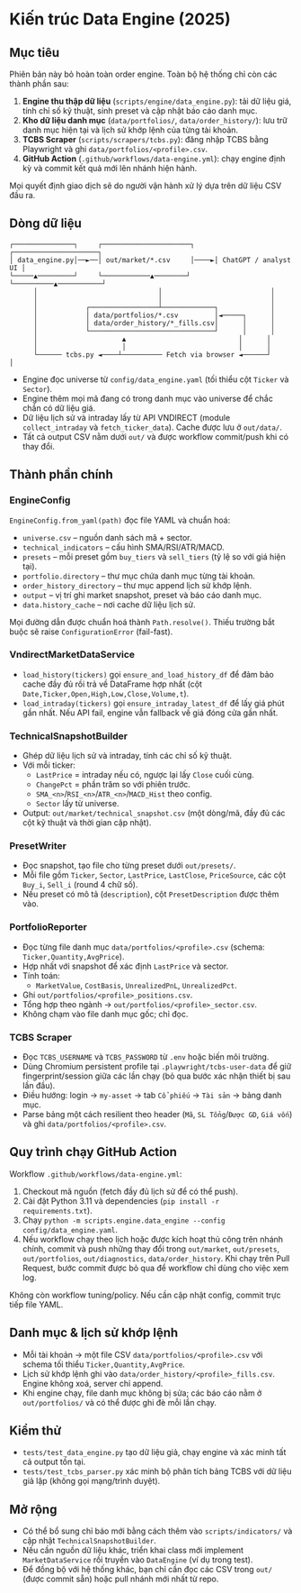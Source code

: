 # Kiến trúc Data Engine (2025)

## Mục tiêu

Phiên bản này bỏ hoàn toàn order engine. Toàn bộ hệ thống chỉ còn các thành phần sau:

1. **Engine thu thập dữ liệu** (`scripts/engine/data_engine.py`): tải dữ liệu giá, tính chỉ số kỹ thuật, sinh preset và cập nhật báo cáo danh mục.
2. **Kho dữ liệu danh mục** (`data/portfolios/`, `data/order_history/`): lưu trữ danh mục hiện tại và lịch sử khớp lệnh của từng tài khoản.
3. **TCBS Scraper** (`scripts/scrapers/tcbs.py`): đăng nhập TCBS bằng Playwright và ghi `data/portfolios/<profile>.csv`.
4. **GitHub Action** (`.github/workflows/data-engine.yml`): chạy engine định kỳ và commit kết quả mới lên nhánh hiện hành.

Mọi quyết định giao dịch sẽ do người vận hành xử lý dựa trên dữ liệu CSV đầu ra.

## Dòng dữ liệu

```
┌───────────────┐     ┌──────────────────────┐     ┌─────────────────────┐
│ data_engine.py│──►──│ out/market/*.csv     │────►│ ChatGPT / analyst UI │
└─────▲─────────┘     └────────────▲────────┘     └──────────▲───────────┘
      │                              │                           │
      │                              │                           │
      │            ┌─────────────────┴─────────────┐             │
      │            │ data/portfolios/*.csv         │◄─────┐      │
      │            │ data/order_history/*_fills.csv│      │      │
      │            └───────────────────────────────┘      │      │
      │                     ▲                            │      │
      │                     │                            │      │
      └────── tcbs.py ◄────┴────────── Fetch via browser ◄──────┘      │
```

- Engine đọc universe từ `config/data_engine.yaml` (tối thiểu cột `Ticker` và `Sector`).
- Engine thêm mọi mã đang có trong danh mục vào universe để chắc chắn có dữ liệu giá.
- Dữ liệu lịch sử và intraday lấy từ API VNDIRECT (module `collect_intraday` và `fetch_ticker_data`). Cache được lưu ở `out/data/`.
- Tất cả output CSV nằm dưới `out/` và được workflow commit/push khi có thay đổi.

## Thành phần chính

### EngineConfig

`EngineConfig.from_yaml(path)` đọc file YAML và chuẩn hoá:

- `universe.csv` – nguồn danh sách mã + sector.
- `technical_indicators` – cấu hình SMA/RSI/ATR/MACD.
- `presets` – mỗi preset gồm `buy_tiers` và `sell_tiers` (tỷ lệ so với giá hiện tại).
- `portfolio.directory` – thư mục chứa danh mục từng tài khoản.
- `order_history_directory` – thư mục append lịch sử khớp lệnh.
- `output` – vị trí ghi market snapshot, preset và báo cáo danh mục.
- `data.history_cache` – nơi cache dữ liệu lịch sử.

Mọi đường dẫn được chuẩn hoá thành `Path.resolve()`. Thiếu trường bắt buộc sẽ raise `ConfigurationError` (fail-fast).

### VndirectMarketDataService

- `load_history(tickers)` gọi `ensure_and_load_history_df` để đảm bảo cache đầy đủ rồi trả về DataFrame hợp nhất (cột `Date,Ticker,Open,High,Low,Close,Volume,t`).
- `load_intraday(tickers)` gọi `ensure_intraday_latest_df` để lấy giá phút gần nhất. Nếu API fail, engine vẫn fallback về giá đóng cửa gần nhất.

### TechnicalSnapshotBuilder

- Ghép dữ liệu lịch sử và intraday, tính các chỉ số kỹ thuật.
- Với mỗi ticker:
  - `LastPrice` = intraday nếu có, ngược lại lấy `Close` cuối cùng.
  - `ChangePct` = phần trăm so với phiên trước.
  - `SMA_<n>`/`RSI_<n>`/`ATR_<n>`/`MACD_Hist` theo config.
  - `Sector` lấy từ universe.
- Output: `out/market/technical_snapshot.csv` (một dòng/mã, đầy đủ các cột kỹ thuật và thời gian cập nhật).

### PresetWriter

- Đọc snapshot, tạo file cho từng preset dưới `out/presets/`.
- Mỗi file gồm `Ticker`, `Sector`, `LastPrice`, `LastClose`, `PriceSource`, các cột `Buy_i`, `Sell_i` (round 4 chữ số).
- Nếu preset có mô tả (`description`), cột `PresetDescription` được thêm vào.

### PortfolioReporter

- Đọc từng file danh mục `data/portfolios/<profile>.csv` (schema: `Ticker,Quantity,AvgPrice`).
- Hợp nhất với snapshot để xác định `LastPrice` và sector.
- Tính toán:
  - `MarketValue`, `CostBasis`, `UnrealizedPnL`, `UnrealizedPct`.
- Ghi `out/portfolios/<profile>_positions.csv`.
- Tổng hợp theo ngành -> `out/portfolios/<profile>_sector.csv`.
- Không chạm vào file danh mục gốc; chỉ đọc.

### TCBS Scraper

- Đọc `TCBS_USERNAME` và `TCBS_PASSWORD` từ `.env` hoặc biến môi trường.
- Dùng Chromium persistent profile tại `.playwright/tcbs-user-data` để giữ fingerprint/session giữa các lần chạy (bỏ qua bước xác nhận thiết bị sau lần đầu).
- Điều hướng: login -> `my-asset` -> tab `Cổ phiếu` -> `Tài sản` -> bảng danh mục.
- Parse bảng một cách resilient theo header (`Mã`, `SL Tổng`/`Được GD`, `Giá vốn`) và ghi `data/portfolios/<profile>.csv`.

## Quy trình chạy GitHub Action

Workflow `.github/workflows/data-engine.yml`:

1. Checkout mã nguồn (fetch đầy đủ lịch sử để có thể push).
2. Cài đặt Python 3.11 và dependencies (`pip install -r requirements.txt`).
3. Chạy `python -m scripts.engine.data_engine --config config/data_engine.yaml`.
4. Nếu workflow chạy theo lịch hoặc được kích hoạt thủ công trên nhánh chính, commit và push những thay đổi trong `out/market`, `out/presets`, `out/portfolios`, `out/diagnostics`, `data/order_history`. Khi chạy trên Pull Request, bước commit được bỏ qua để workflow chỉ dùng cho việc xem log.

Không còn workflow tuning/policy. Nếu cần cập nhật config, commit trực tiếp file YAML.

## Danh mục & lịch sử khớp lệnh

- Mỗi tài khoản → một file CSV `data/portfolios/<profile>.csv` với schema tối thiểu `Ticker,Quantity,AvgPrice`.
- Lịch sử khớp lệnh ghi vào `data/order_history/<profile>_fills.csv`. Engine không xoá, server chỉ append.
- Khi engine chạy, file danh mục không bị sửa; các báo cáo nằm ở `out/portfolios/` và có thể được ghi đè mỗi lần chạy.

## Kiểm thử

- `tests/test_data_engine.py` tạo dữ liệu giả, chạy engine và xác minh tất cả output tồn tại.
- `tests/test_tcbs_parser.py` xác minh bộ phân tích bảng TCBS với dữ liệu giả lập (không gọi mạng/trình duyệt).

## Mở rộng

- Có thể bổ sung chỉ báo mới bằng cách thêm vào `scripts/indicators/` và cập nhật `TechnicalSnapshotBuilder`.
- Nếu cần nguồn dữ liệu khác, triển khai class mới implement `MarketDataService` rồi truyền vào `DataEngine` (ví dụ trong test).
- Để đồng bộ với hệ thống khác, bạn chỉ cần đọc các CSV trong `out/` (được commit sẵn) hoặc pull nhánh mới nhất từ repo.
